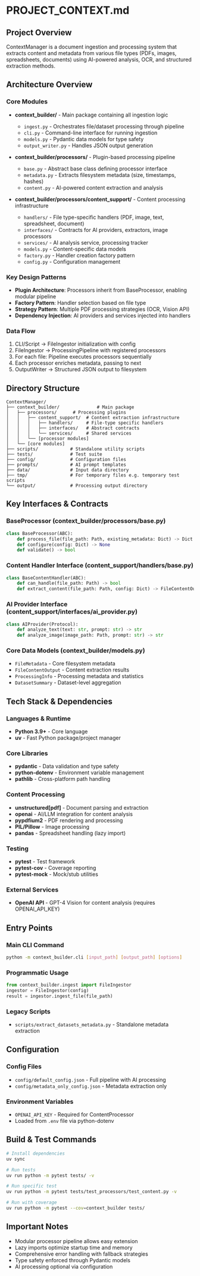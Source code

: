 # PROJECT_CONTEXT.md

## Project Overview
ContextManager is a document ingestion and processing system that extracts content and metadata from various file types (PDFs, images, spreadsheets, documents) using AI-powered analysis, OCR, and structured extraction methods.

## Architecture Overview

### Core Modules
- **context_builder/** - Main package containing all ingestion logic
  - `ingest.py` - Orchestrates file/dataset processing through pipeline
  - `cli.py` - Command-line interface for running ingestion
  - `models.py` - Pydantic data models for type safety
  - `output_writer.py` - Handles JSON output generation

- **context_builder/processors/** - Plugin-based processing pipeline
  - `base.py` - Abstract base class defining processor interface
  - `metadata.py` - Extracts filesystem metadata (size, timestamps, hashes)
  - `content.py` - AI-powered content extraction and analysis

- **context_builder/processors/content_support/** - Content processing infrastructure
  - `handlers/` - File type-specific handlers (PDF, image, text, spreadsheet, document)
  - `interfaces/` - Contracts for AI providers, extractors, image processors
  - `services/` - AI analysis service, processing tracker
  - `models.py` - Content-specific data models
  - `factory.py` - Handler creation factory pattern
  - `config.py` - Configuration management

### Key Design Patterns
- **Plugin Architecture**: Processors inherit from BaseProcessor, enabling modular pipeline
- **Factory Pattern**: Handler selection based on file type
- **Strategy Pattern**: Multiple PDF processing strategies (OCR, Vision API)
- **Dependency Injection**: AI providers and services injected into handlers

### Data Flow
1. CLI/Script → FileIngestor initialization with config
2. FileIngestor → ProcessingPipeline with registered processors
3. For each file: Pipeline executes processors sequentially
4. Each processor enriches metadata, passing to next
5. OutputWriter → Structured JSON output to filesystem

## Directory Structure
```
ContextManager/
├── context_builder/              # Main package
│   ├── processors/      # Processing plugins
│   │   ├── content_support/  # Content extraction infrastructure
│   │   │   ├── handlers/     # File-type specific handlers
│   │   │   ├── interfaces/   # Abstract contracts
│   │   │   └── services/     # Shared services
│   │   └── [processor modules]
│   └── [core modules]
├── scripts/            # Standalone utility scripts
├── tests/              # Test suite
├── config/             # Configuration files
├── prompts/            # AI prompt templates
├── data/               # Input data directory
├── tmp/                # For temporary files e.g. temporary test scripts
└── output/             # Processing output directory
```

## Key Interfaces & Contracts

### BaseProcessor (context_builder/processors/base.py)
```python
class BaseProcessor(ABC):
    def process_file(file_path: Path, existing_metadata: Dict) -> Dict
    def configure(config: Dict) -> None
    def validate() -> bool
```

### Content Handler Interface (content_support/handlers/base.py)
```python
class BaseContentHandler(ABC):
    def can_handle(file_path: Path) -> bool
    def extract_content(file_path: Path, config: Dict) -> FileContentOutput
```

### AI Provider Interface (content_support/interfaces/ai_provider.py)
```python
class AIProvider(Protocol):
    def analyze_text(text: str, prompt: str) -> str
    def analyze_image(image_path: Path, prompt: str) -> str
```

### Core Data Models (context_builder/models.py)
- `FileMetadata` - Core filesystem metadata
- `FileContentOutput` - Content extraction results
- `ProcessingInfo` - Processing metadata and statistics
- `DatasetSummary` - Dataset-level aggregation

## Tech Stack & Dependencies

### Languages & Runtime
- **Python 3.9+** - Core language
- **uv** - Fast Python package/project manager

### Core Libraries
- **pydantic** - Data validation and type safety
- **python-dotenv** - Environment variable management
- **pathlib** - Cross-platform path handling

### Content Processing
- **unstructured[pdf]** - Document parsing and extraction
- **openai** - AI/LLM integration for content analysis
- **pypdfium2** - PDF rendering and processing
- **PIL/Pillow** - Image processing
- **pandas** - Spreadsheet handling (lazy import)

### Testing
- **pytest** - Test framework
- **pytest-cov** - Coverage reporting
- **pytest-mock** - Mock/stub utilities

### External Services
- **OpenAI API** - GPT-4 Vision for content analysis (requires OPENAI_API_KEY)

## Entry Points

### Main CLI Command
```bash
python -m context_builder.cli [input_path] [output_path] [options]
```

### Programmatic Usage
```python
from context_builder.ingest import FileIngestor
ingestor = FileIngestor(config)
result = ingestor.ingest_file(file_path)
```

### Legacy Scripts
- `scripts/extract_datasets_metadata.py` - Standalone metadata extraction

## Configuration

### Config Files
- `config/default_config.json` - Full pipeline with AI processing
- `config/metadata_only_config.json` - Metadata extraction only

### Environment Variables
- `OPENAI_API_KEY` - Required for ContentProcessor
- Loaded from `.env` file via python-dotenv

## Build & Test Commands
```bash
# Install dependencies
uv sync

# Run tests
uv run python -m pytest tests/ -v

# Run specific test
uv run python -m pytest tests/test_processors/test_content.py -v

# Run with coverage
uv run python -m pytest --cov=context_builder tests/
```

## Important Notes
- Modular processor pipeline allows easy extension
- Lazy imports optimize startup time and memory
- Comprehensive error handling with fallback strategies
- Type safety enforced through Pydantic models
- AI processing optional via configuration